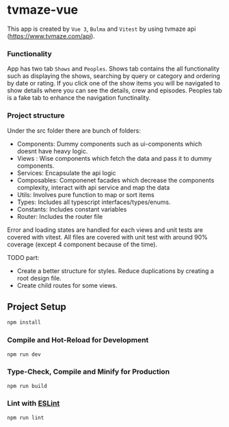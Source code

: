 # tvmaze-vue

This app is created by `Vue 3`, `Bulma` and `Vitest` by using tvmaze api (https://www.tvmaze.com/api).

### Functionality

App has two tab `Shows` and `Peoples`. Shows tab contains the all functionality such as displaying the shows, searching by query or category and ordering by date or rating. If you click one of the show items you will be navigated to show details where you can see the details, crew and episodes. Peoples tab is a fake tab to enhance the navigation functinality.

### Project structure

Under the src folder there are bunch of folders:

- Components: Dummy components such as ui-components which doesnt have heavy logic.
- Views : Wise components which fetch the data and pass it to dummy components.
- Services: Encapsulate the api logic
- Composables: Componenet facades which decrease the components complexity, interact with api service and map the data
- Utils: Involves pure function to map or sort items
- Types: Includes all typescript interfaces/types/enums.
- Constants: Includes constant variables
- Router: Includes the router file

Error and loading states are handled for each views and unit tests are covered with vitest. All files are covered with unit test with around 90% coverage (except 4 component because of the time).

TODO part:

- Create a better structure for styles. Reduce duplications by creating a root design file.
- Create child routes for some views.

## Project Setup

```sh
npm install
```

### Compile and Hot-Reload for Development

```sh
npm run dev
```

### Type-Check, Compile and Minify for Production

```sh
npm run build
```

### Lint with [ESLint](https://eslint.org/)

```sh
npm run lint
```
